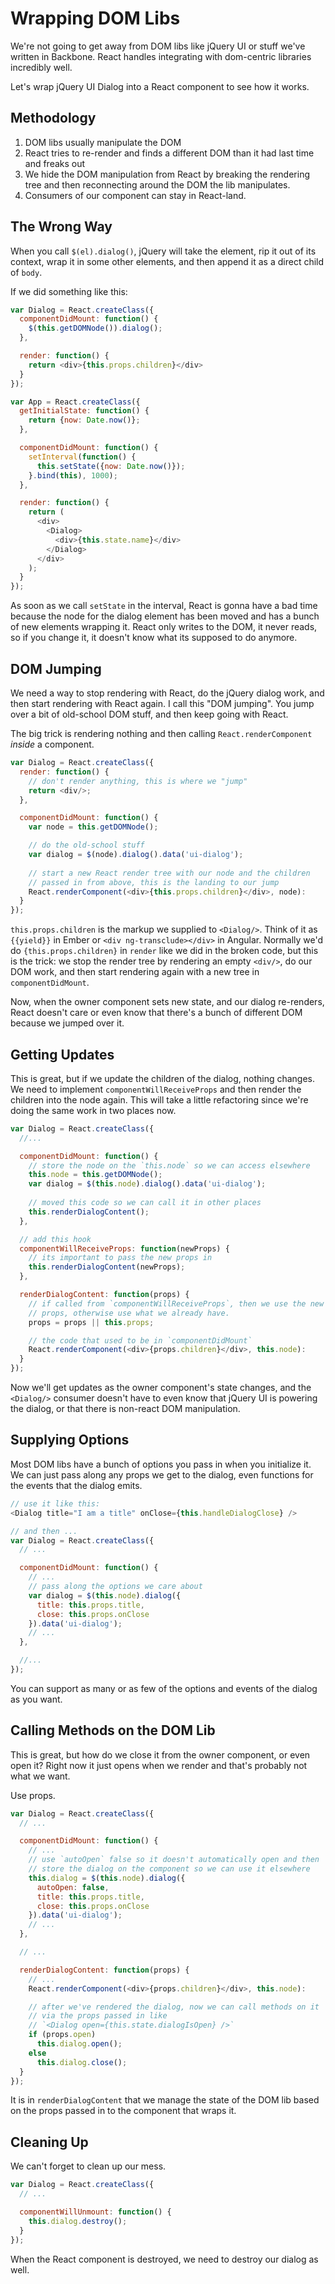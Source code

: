 Wrapping DOM Libs
=================

We're not going to get away from DOM libs like jQuery UI or stuff we've
written in Backbone. React handles integrating with dom-centric libraries
incredibly well.

Let's wrap jQuery UI Dialog into a React component to see how it works.

Methodology
-----------

1. DOM libs usually manipulate the DOM
2. React tries to re-render and finds a different DOM than it had last
   time and freaks out
3. We hide the DOM manipulation from React by breaking the rendering tree and then reconnecting around the DOM the lib manipulates.
4. Consumers of our component can stay in React-land.

The Wrong Way
-------------

When you call
`$(el).dialog()`, jQuery will take the element, rip it out of its
context, wrap it in some other elements, and then append it as a direct
child of `body`.

If we did something like this:

```js
var Dialog = React.createClass({
  componentDidMount: function() {
    $(this.getDOMNode()).dialog();
  },

  render: function() {
    return <div>{this.props.children}</div>
  }
});

var App = React.createClass({
  getInitialState: function() {
    return {now: Date.now()};
  },

  componentDidMount: function() {
    setInterval(function() {
      this.setState({now: Date.now()});
    }.bind(this), 1000);
  },

  render: function() {
    return (
      <div>
        <Dialog>
          <div>{this.state.name}</div>
        </Dialog>
      </div>
    );
  }
});
```

As soon as we call `setState` in the interval, React is gonna have a bad
time because the node for the dialog element has been moved and has a bunch
of new elements wrapping it. React only writes to the DOM, it never reads,
so if you change it, it doesn't know what its supposed to do anymore.

DOM Jumping
-----------

We need a way to stop rendering with React, do the jQuery dialog work,
and then start rendering with React again. I call this "DOM jumping".
You jump over a bit of old-school DOM stuff, and then keep going with
React.

The big trick is rendering nothing and then calling
`React.renderComponent` _inside_ a component.

```js
var Dialog = React.createClass({
  render: function() {
    // don't render anything, this is where we "jump"
    return <div/>;
  },

  componentDidMount: function() {
    var node = this.getDOMNode();

    // do the old-school stuff
    var dialog = $(node).dialog().data('ui-dialog');
  
    // start a new React render tree with our node and the children
    // passed in from above, this is the landing to our jump
    React.renderComponent(<div>{this.props.children}</div>, node):
  }
});
```

`this.props.children` is the markup we supplied to `<Dialog/>`. Think of
it as `{{yield}}` in Ember or `<div ng-transclude></div>` in Angular.
Normally we'd do `{this.props.children}` in `render` like we did in the broken
code, but this is the
trick: we stop the render tree by rendering an empty `<div/>`, do our
DOM work, and then start rendering again with a new tree in
`componentDidMount`.

Now, when the owner component sets new state, and our dialog re-renders,
React doesn't care or even know that there's a bunch of different DOM
because we jumped over it.

Getting Updates
---------------

This is great, but if we update the children of the dialog, nothing
changes. We need to implement `componentWillReceiveProps` and then
render the children into the node again. This will take a little
refactoring since we're doing the same work in two places now.

```js
var Dialog = React.createClass({
  //...

  componentDidMount: function() {
    // store the node on the `this.node` so we can access elsewhere
    this.node = this.getDOMNode();
    var dialog = $(this.node).dialog().data('ui-dialog');
  
    // moved this code so we can call it in other places
    this.renderDialogContent();
  },

  // add this hook
  componentWillReceiveProps: function(newProps) {
    // its important to pass the new props in
    this.renderDialogContent(newProps);
  },

  renderDialogContent: function(props) {
    // if called from `componentWillReceiveProps`, then we use the new
    // props, otherwise use what we already have.
    props = props || this.props;

    // the code that used to be in `componentDidMount`
    React.renderComponent(<div>{props.children}</div>, this.node):
  }
});
```

Now we'll get updates as the owner component's state changes, and the
`<Dialog/>` consumer doesn't have to even know that jQuery UI is
powering the dialog, or that there is non-react DOM manipulation.

Supplying Options
-----------------

Most DOM libs have a bunch of options you pass in when you initialize
it. We can just pass along any props we get to the dialog, even
functions for the events that the dialog emits.

```js
// use it like this:
<Dialog title="I am a title" onClose={this.handleDialogClose} />

// and then ...
var Dialog = React.createClass({
  // ...

  componentDidMount: function() {
    // ...
    // pass along the options we care about
    var dialog = $(this.node).dialog({
      title: this.props.title,
      close: this.props.onClose
    }).data('ui-dialog');
    // ...
  },

  //...
});
```
You can support as many or as few of the options and events of the
dialog as you want.

Calling Methods on the DOM Lib
------------------------------

This is great, but how do we close it from the owner component, or even
open it? Right now it just opens when we render and that's probably not
what we want.

Use props.

```js
var Dialog = React.createClass({
  // ...

  componentDidMount: function() {
    // ...
    // use `autoOpen` false so it doesn't automatically open and then
    // store the dialog on the component so we can use it elsewhere
    this.dialog = $(this.node).dialog({
      autoOpen: false,
      title: this.props.title,
      close: this.props.onClose
    }).data('ui-dialog');
    // ...
  },

  // ...

  renderDialogContent: function(props) {
    // ...
    React.renderComponent(<div>{props.children}</div>, this.node):

    // after we've rendered the dialog, now we can call methods on it
    // via the props passed in like
    // `<Dialog open={this.state.dialogIsOpen} />`
    if (props.open)
      this.dialog.open();
    else
      this.dialog.close();
  }
});
```

It is in `renderDialogContent` that we manage the state of the DOM lib
based on the props passed in to the component that wraps it.

Cleaning Up
-----------

We can't forget to clean up our mess.

```js
var Dialog = React.createClass({
  // ...

  componentWillUnmount: function() {
    this.dialog.destroy();
  }
});
```

When the React component is destroyed, we need to destroy our dialog as
well.

